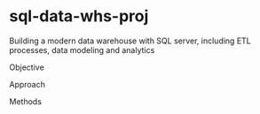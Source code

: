 # sql-data-whs-proj
Building a modern data warehouse with SQL server, including ETL processes, data modeling and analytics

Objective

Approach

Methods
